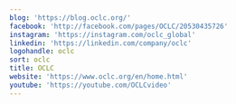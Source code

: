 ```yaml
---
blog: 'https://blog.oclc.org/'
facebook: 'http://facebook.com/pages/OCLC/20530435726'
instagram: 'https://instagram.com/oclc_global'
linkedin: 'https://linkedin.com/company/oclc'
logohandle: oclc
sort: oclc
title: OCLC
website: 'https://www.oclc.org/en/home.html'
youtube: 'https://youtube.com/OCLCvideo'
---
```

